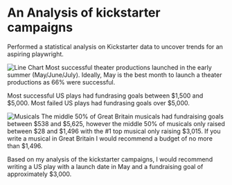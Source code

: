 # An Analysis of kickstarter campaigns
Performed a statistical analysis on Kickstarter data to uncover trends for an aspiring playwright. 

![Line Chart](https://user-images.githubusercontent.com/84742544/123641801-a678f580-d7f0-11eb-82fc-d70e5f0a6bc0.png)
Most successful theater productions launched in the early summer (May/June/July).
Ideally, May is the best month to launch a theater productions as 66% were successful. 

Most successful US plays had fundrasing goals between $1,500 and $5,000. 
Most failed US plays had fundrasing goals over $5,000. 

![Musicals](https://user-images.githubusercontent.com/84742544/123641922-c1e40080-d7f0-11eb-845b-8a981af345b3.png)
The middle 50% of Great Britain musicals had fundraising goals between $538 and $5,625, however the middle 50% of musicals only raised between $28 and $1,496 with the #1 top musical only raising $3,015. If you write a musical in Great Britain I would recommend a budget of no more than $1,496. 


Based on my analysis of the kickstarter campaigns, I would recommend writing a US play with a launch date in May and a fundraising goal of approximately $3,000. 
